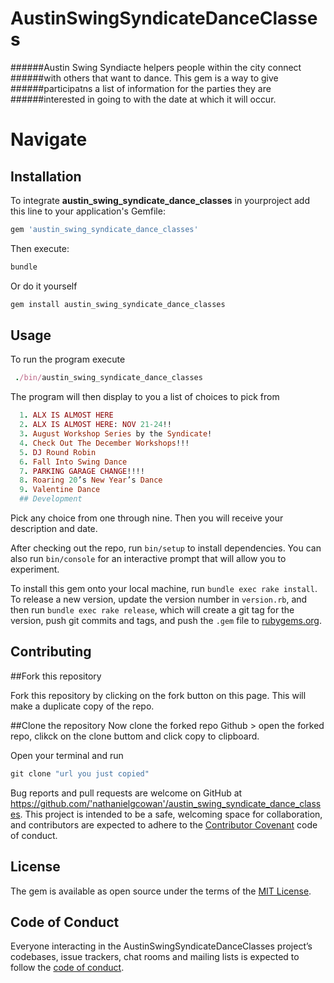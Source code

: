 # AustinSwingSyndicateDanceClasses

######Austin Swing Syndiacte helpers people within the city connect ######with others that want to dance. This gem is a way to give ######participatns a list of information for the parties they are ######interested in going to with the date at which it will occur.

# Navigate

## Installation

To integrate **austin_swing_syndicate_dance_classes** in yourproject add this line to your application's Gemfile:

```ruby
gem 'austin_swing_syndicate_dance_classes'
```

Then execute:

```ruby
bundle
```

Or do it yourself

```ruby
gem install austin_swing_syndicate_dance_classes
```

## Usage

To run the program execute

```ruby
 ./bin/austin_swing_syndicate_dance_classes
```
The program will then display to you a list of choices to pick from

```ruby
  1. ALX IS ALMOST HERE
  2. ALX IS ALMOST HERE: NOV 21-24!!
  3. August Workshop Series by the Syndicate!
  4. Check Out The December Workshops!!!
  5. DJ Round Robin
  6. Fall Into Swing Dance
  7. PARKING GARAGE CHANGE!!!!
  8. Roaring 20’s New Year’s Dance
  9. Valentine Dance
  ## Development
```
Pick any choice from one through nine. Then you will receive your description and date.


After checking out the repo, run `bin/setup` to install dependencies. You can also run `bin/console` for an interactive prompt that will allow you to experiment.

To install this gem onto your local machine, run `bundle exec rake install`. To release a new version, update the version number in `version.rb`, and then run `bundle exec rake release`, which will create a git tag for the version, push git commits and tags, and push the `.gem` file to [rubygems.org](https://rubygems.org).

## Contributing

##Fork this repository

Fork this repository by clicking on the fork button on this page. This will make a duplicate copy of the repo.

##Clone the repository
Now clone the forked repo
Github > open the forked repo, clikck on the clone buttom and click copy to clipboard.

Open your terminal and run

```ruby
git clone "url you just copied"
```

Bug reports and pull requests are welcome on GitHub at https://github.com/'nathanielgcowan'/austin_swing_syndicate_dance_classes. This project is intended to be a safe, welcoming space for collaboration, and contributors are expected to adhere to the [Contributor Covenant](http://contributor-covenant.org) code of conduct.

## License

The gem is available as open source under the terms of the [MIT License](LICENSE).

## Code of Conduct

Everyone interacting in the AustinSwingSyndicateDanceClasses project’s codebases, issue trackers, chat rooms and mailing lists is expected to follow the [code of conduct](https://github.com/'nathanielgcowan'/austin_swing_syndicate_dance_classes/blob/master/CODE_OF_CONDUCT.md).
